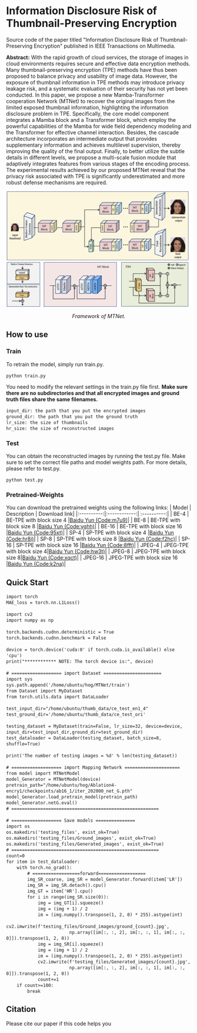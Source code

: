 # Information Disclosure Risk of Thumbnail-Preserving Encryption
Source code of the paper titled "Information Disclosure Risk of Thumbnail-Preserving Encryption" published in IEEE Transactions on Multimedia.

**Abstract:** With the rapid growth of cloud services, the storage of images in cloud environments requires secure and effective
data encryption methods. Many thumbnail-preserving encryption
(TPE) methods have thus been proposed to balance privacy and
usability of image data. However, the exposure of thumbnail
information in TPE methods may introduce privacy leakage risk,
and a systematic evaluation of their security has not yet been
conducted. In this paper, we propose a new Mamba-Transformer
cooperation Network (MTNet) to recover the original images
from the limited exposed thumbnail information, highlighting
the information disclosure problem in TPE. Specifically, the core
model component integrates a Mamba block and a Transformer
block, which employ the powerful capabilities of the Mamba
for wide field dependency modeling and the Transformer for
effective channel interaction. Besides, the cascade architecture
incorporates an intermediate output that provides supplementary information and achieves multilevel supervision, thereby
improving the quality of the final output. Finally, to better
utilize the subtle details in different levels, we propose a multi-scale fusion module that adaptively integrates features from
various stages of the encoding process. The experimental results
achieved by our proposed MTNet reveal that the privacy risk
associated with TPE is significantly underestimated and more
robust defense mechanisms are required.

<p align='center'>  
  <img src='https://github.com/HITLiXincodes/MTNet/blob/main/whole.png' width='870'/>
</p>
<p align='center'>  
  <em>Framework of MTNet.</em>
</p>

## How to use
### Train
To retrain the model, simply run train.py.
```
python train.py
```
You need to modify the relevant settings in the train.py file first.
**Make sure there are no subdirectories and that all encrypted images and ground truth files share the same filenames.**

```
input_dir: the path that you put the encrypted images
ground_dir: the path that you put the ground truth
lr_size: the size of thumbnails
hr_size: the size of reconstructed images
```

### Test
You can obtain the reconstructed images by running the test.py file.
Make sure to set the correct file paths and model weights path. For more details, please refer to test.py.
```
python test.py
```

### Pretrained-Weights
You can download the pretrained weights using the following links:
| Model | Description | Download link|
|:----------:|:------------:| :----------:|
| BE-4 | BE-TPE with block size 4 |[Baidu Yun (Code:m7u9)](https://pan.baidu.com/s/146fQ2hCi8Pp4AMgXsVl91w)|
| BE-8 | BE-TPE with block size 8 |[Baidu Yun (Code:yghh)](https://pan.baidu.com/s/1OqB06QFrb2hTuh_75CKg7Q)|
| BE-16 | BE-TPE with block size 16 |[Baidu Yun (Code:95xt)](https://pan.baidu.com/s/1GXfvivBtU46RocMMfWhzCA)|
| SP-4 | SP-TPE with block size 4 |[Baidu Yun (Code:hr8i)](https://pan.baidu.com/s/1fw-oPyilNqmDfwz-E8eiHQ)|
| SP-8 | SP-TPE with block size 8 |[Baidu Yun (Code:f2hc)](https://pan.baidu.com/s/1innDndVyf2Vd9Q2VrI89qw )|
| SP-16 | SP-TPE with block size 16 |[Baidu Yun (Code:8fft)](https://pan.baidu.com/s/1lAOdVRCSS8ETR27kjmtdog)|
| JPEG-4 | JPEG-TPE with block size 4|[Baidu Yun (Code:hw3t)](https://pan.baidu.com/s/1NUQcdAEp5jTve8TPc_51DA)|
| JPEG-8 | JPEG-TPE with block size 8|[Baidu Yun (Code:xqct)](https://pan.baidu.com/s/11g1zx0rl93FLHECK_86fnQ)|
| JPEG-16 | JPEG-TPE with block size 16 |[Baidu Yun (Code:k2na)](https://pan.baidu.com/s/1ZcPj2LZVTs9TT03hku79Zg)|
## Quick Start
```
import torch
MAE_loss = torch.nn.L1Loss()

import cv2
import numpy as np

torch.backends.cudnn.deterministic = True
torch.backends.cudnn.benchmark = False

device = torch.device('cuda:0' if torch.cuda.is_available() else 'cpu')
print("************ NOTE: The torch device is:", device)

# =================== import Dataset ======================
import sys
sys.path.append('/home/ubuntu/hog/MTNet/train')
from Dataset import MyDataset
from torch.utils.data import DataLoader

test_input_dir="/home/ubuntu/thumb_data/ce_test_en1_4"
test_ground_dir='/home/ubuntu/thumb_data/ce_test_ori'

testing_dataset = MyDataset(train=False, lr_size=32, device=device, input_dir=test_input_dir,ground_dir=test_ground_dir)
test_dataloader = DataLoader(testing_dataset, batch_size=8, shuffle=True)

print('The number of testing images = %d' % len(testing_dataset))

# =================== import Mapping Network =====================
from model import MTNetModel
model_Generator = MTNetModel(device)
pretrain_path="/home/ubuntu/hog/Ablation4-encry1/checkpoints/ab16_1/iter_202000_net_G.pth"
model_Generator.load_pretrain_model(pretrain_path)
model_Generator.netG.eval()
# ========================================================

# =================== Save models ===============
import os
os.makedirs('testing_files', exist_ok=True)
os.makedirs('testing_files/Ground_images', exist_ok=True)
os.makedirs('testing_files/Generated_images', exist_ok=True)
# ========================================================
count=0
for item in test_dataloader:
    with torch.no_grad():
        # ==================forward==================
        img_SR_coarse, img_SR = model_Generator.forward(item['LR'])
        img_SR = img_SR.detach().cpu()
        img_GT = item['HR'].cpu()
        for i in range(img_SR.size(0)):
            img = img_GT[i].squeeze()
            img = (img + 1) / 2
            im = (img.numpy().transpose(1, 2, 0) * 255).astype(int)
            cv2.imwrite(f'testing_files/Ground_images/ground_{count}.jpg',
                        np.array([im[:, :, 2], im[:, :, 1], im[:, :, 0]]).transpose(1, 2, 0))
            img = img_SR[i].squeeze()
            img = (img + 1) / 2
            im = (img.numpy().transpose(1, 2, 0) * 255).astype(int)
            cv2.imwrite(f'testing_files/Generated_images/{count}.jpg',
                        np.array([im[:, :, 2], im[:, :, 1], im[:, :, 0]]).transpose(1, 2, 0))
            count+=1
    if count>=100:
        break
```
## Citation
Please cite our paper if this code helps you
```

```
